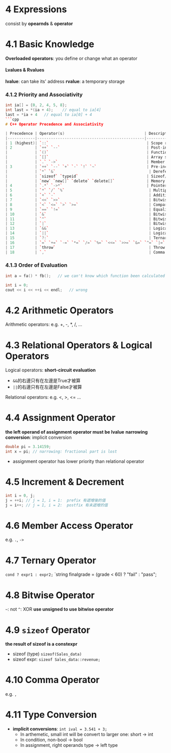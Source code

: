 # 4 Expressions
consist by **opearnds** & **operator**
# 4.1 Basic Knowledge
**Overloaded operators**: you define or change what an operator
#### Lvalues & Rvalues
**lvalue**: can take its' address
**rvalue**: a temporary storage

### 4.1.2 Priority and Associativity
```cpp 
int ia[] = {0, 2, 4, 5, 8};
int last = *(ia + 4);    // equal to ia[4]
last = *ia + 4   // equal to ia[0] + 4
```cpp
# C++ Operator Precedence and Associativity

| Precedence | Operator(s)                                   | Description                                 | Associativity         |
|------------|-----------------------------------------------|---------------------------------------------|------------------------|
| 1 (highest)| `::`                                           | Scope resolution                            | Left-to-right          |
| 2          | `++` `--`                                      | Post-increment, post-decrement              | Left-to-right          |
|            | `()`                                           | Function call                               |                        |
|            | `[]`                                           | Array subscript                             |                        |
|            | `.` `->`                                       | Member access                               |                        |
| 3          | `++` `--` `+` `-` `!` `~`                      | Pre-increment, pre-decrement, unary plus/minus, logical NOT, bitwise NOT | Right-to-left  |
|            | `*` `&`                                         | Dereference, address-of                     |                        |
|            | `sizeof` `typeid`                              | Sizeof/type info                            |                        |
|            | `new` `new[]` `delete` `delete[]`              | Memory allocation/deallocation              |                        |
| 4          | `.*` `->*`                                     | Pointer to member                           | Left-to-right          |
| 5          | `*` `/` `%`                                     | Multiplication, division, modulo            | Left-to-right          |
| 6          | `+` `-`                                         | Addition, subtraction                       | Left-to-right          |
| 7          | `<<` `>>`                                       | Bitwise shift left/right                    | Left-to-right          |
| 8          | `<` `<=` `>` `>=`                               | Comparison operators                        | Left-to-right          |
| 9          | `==` `!=`                                       | Equality operators                          | Left-to-right          |
| 10         | `&`                                             | Bitwise AND                                 | Left-to-right          |
| 11         | `^`                                             | Bitwise XOR                                 | Left-to-right          |
| 12         | `|`                                             | Bitwise OR                                  | Left-to-right          |
| 13         | `&&`                                            | Logical AND                                 | Left-to-right          |
| 14         | `||`                                            | Logical OR                                  | Left-to-right          |
| 15         | `?:`                                            | Ternary conditional                         | Right-to-left          |
| 16         | `=` `+=` `-=` `*=` `/=` `%=` `<<=` `>>=` `&=` `^=` `|=` | Assignment and compound assignment | Right-to-left          |
| 17         | `throw`                                         | Throw operator                              | Right-to-left          |
| 18         | `,`                                             | Comma operator                              | Left-to-right          |

```


### 4.1.3 Order of Evaluation
```cpp
int a = fa() * fb();   // we can't know which function been calculated first

int i = 0;
cout << i << ++i << endl;   // wrong
```

# 4.2 Arithmetic Operators
Arithmetic operators:
e.g. +, -, *, /, ...

# 4.3 Relational Operators & Logical Operators
Logical operators:
**short-circuit evaluation**
- `&&`的右邊只有在左邊是True才被算
- `||`的右邊只有在左邊是False才被算

Relational operators:
e.g. <, >, <= ...

# 4.4 Assignment Operator
**the left operand of assignment operator must be lvalue**
**narrowing conversion**: implicit conversion
```cpp
double pi = 3.14159;
int x = pi; // narrowing: fractional part is lost
```
- assignment operator has lower priority than relational operator
# 4.5 Increment & Decrement
```cpp
int i = 0, j;
j = ++i; // j = 1, i = 1:  prefix 有遞增後的值
j = i++; // j = 1, i = 2:  postfix 有未遞增的值
```
# 4.6 Member Access Operator
e.g. `.`, `->`


# 4.7 Ternary Operator
`cond ? expr1 : expr2;`
`string finalgrade = (grade < 60) ? "fail" : "pass";

# 4.8 Bitwise Operator
`~`: not
`^`: XOR
**use unsigned to use bitwise operator**

# 4.9 `sizeof` Operator
**the result of sizeof is a constexpr**
- sizeof (type) ```sizeof(Sales_data)```
- sizeof expr: ```sizeof Sales_data::revenue;```

# 4.10 Comma Operator
e.g. `, `

# 4.11 Type Conversion
- **implicit conversions**: `int ival = 3.541 + 3;`
    - In arthemetic, small int will be convert to larger one: short -> int
    - In condition, non-bool -> bool
    - In assignment, right operands type -> left type
 





